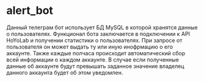 # alert_bot

Данный телеграм бот использует БД MySQL в которой хранятся данные о пользователях. Функционал бота заключается в подключении к API HoYoLab и получении статистики о пользователях. При запросе от пользователя он может выдать ту или иную инофрмацию о его аккаунте. Также каждые полчаса происходит автоматический сбор всей информации о каждом аккаунте. В случае если полученные данные об аккаунте будут превышать заданное значение владелец данного аккаунта будет об этом уведомлен.
